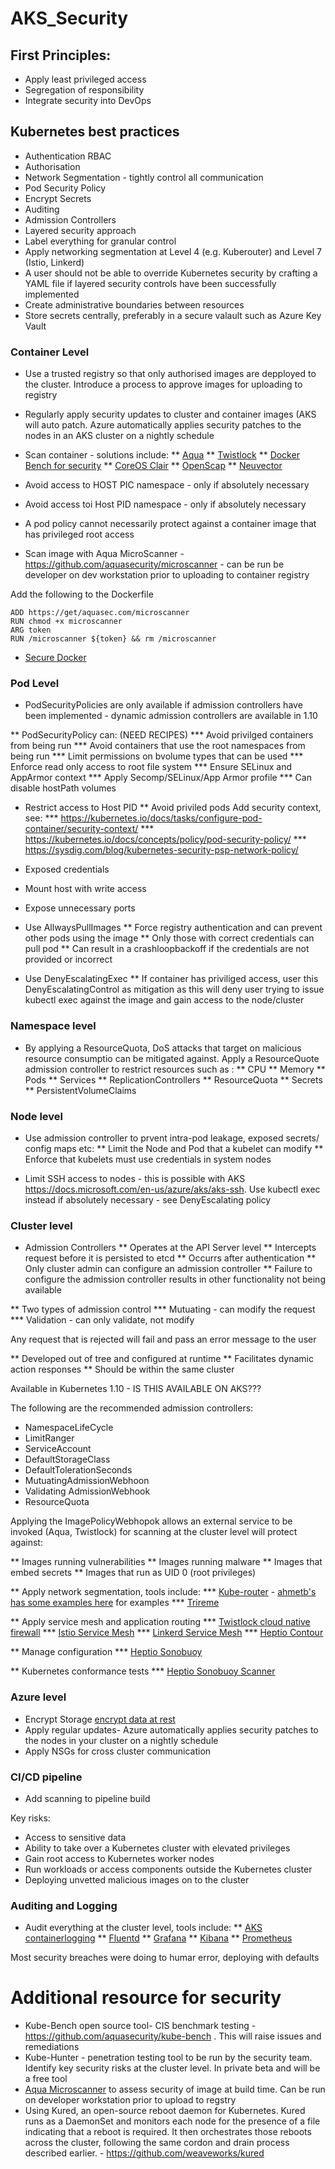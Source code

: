 # AKS_Security


## First Principles:

* Apply least privileged access
* Segregation of responsibility
* Integrate security into DevOps


## Kubernetes best practices

* Authentication RBAC
* Authorisation
* Network Segmentation - tightly control all communication
* Pod Security Policy
* Encrypt Secrets
* Auditing
* Admission Controllers
* Layered security approach
* Label everything for granular control
* Apply networking segmentation at Level 4 (e.g. Kuberouter) and Level 7 (Istio, Linkerd)
* A user should not be able to override Kubernetes security by crafting a YAML file if layered security controls have been successfully implemented
* Create administrative boundaries between resources
* Store secrets centrally, preferably in a secure valault such as Azure Key Vault

### Container Level 

* Use a trusted registry so that only authorised images are depployed to the cluster. Introduce a process to approve images for uploading to registry
* Regularly apply security updates to cluster and container images (AKS will auto patch. Azure automatically applies security patches to the nodes in an AKS cluster on a nightly schedule

* Scan container - solutions include:
** [Aqua](www.aquasec.com)
** [Twistlock](https://www.twistlock.com/)
** [Docker Bench for security](https://github.com/docker/docker-bench-security)
** [CoreOS Clair](https://github.com/coreos/clair)
** [OpenScap](https://www.open-scap.org/tools/)
** [Neuvector](https://neuvector.com/container-compliance-auditing-solutions/)


* Avoid access to HOST PIC namespace - only if absolutely necessary
* Avoid access toi Host PID namespace - only if absolutely necessary
* A pod policy cannot necessarily protect against a container image that has privileged root access

* Scan image with Aqua MicroScanner - https://github.com/aquasecurity/microscanner - can be run be developer on dev workstation prior to uploading to container registry

Add the following to the Dockerfile

```
ADD https://get/aquasec.com/microscanner
RUN chmod +x microscanner
ARG token
RUN /microscanner ${token} && rm /microscanner
```

* [Secure Docker](https://www.cisecurity.org/benchmark/docker/)

### Pod Level

* PodSecurityPolicies are only available if admission controllers have been implemented - dynamic admission controllers are available in 1.10

** PodSecurityPolicy can: (NEED RECIPES)
*** Avoid privilged containers from being run
*** Avoid containers that use the root namespaces from being run
*** Limit permissions on bvolume types that can be used
*** Enforce read only access to root file system
*** Ensure SELinux and AppArmor context
*** Apply Secomp/SELinux/App Armor profile
*** Can disable hostPath volumes

* Restrict access to Host PID
** Avoid priviled pods
Add security context, see:
*** https://kubernetes.io/docs/tasks/configure-pod-container/security-context/
*** https://kubernetes.io/docs/concepts/policy/pod-security-policy/
*** https://sysdig.com/blog/kubernetes-security-psp-network-policy/

* Exposed credentials
* Mount host with write access
* Expose unnecessary ports

* Use AllwaysPullImages
** Force registry authentication and can prevent other pods using the image
** Only those with correct credentials can pull pod
** Can result in a crashloopbackoff if the credentials are not provided or incorrect

* Use DenyEscalatingExec
** If container has priviliged access, user this DenyEscalatingControl as mitigation as this will deny user trying to issue kubectl exec against the image and gain access to the node/cluster

### Namespace level

* By applying a ResourceQuota, DoS attacks that target on malicious resource consumptio can be mitigated against. Apply a ResourceQuote admission controller to restrict resources such as :
** CPU
** Memory
** Pods
** Services
** ReplicationControllers
** ResourceQuota
** Secrets
** PersistentVolumeClaims

### Node level

* Use admission controller to prvent intra-pod leakage, exposed secrets/ config maps etc:
** Limit the Node and Pod that a kubelet can modify
** Enforce that kubelets must use credentials in system nodes

* Limit SSH access to nodes - this is possible with AKS https://docs.microsoft.com/en-us/azure/aks/aks-ssh. Use kubectl exec instead if absolutely necessary - see DenyEscalating policy

### Cluster level

* Admission Controllers
** Operates at the API Server level
** Intercepts request before it is persisted to etcd
** Occurrs after authentication
** Only cluster admin can configure an admission controller
** Failure to configure the admission controller results in other functionality not being available

** Two types of admission control
*** Mutuating - can modify the request
*** Validation - can only validate, not modify

Any request that is rejected will fail and pass an error message to the user

** Developed out of tree and configured at runtime
** Facilitates dynamic action responses
** Should be within the same cluster

Available in Kubernetes 1.10 - IS THIS AVAILABLE ON AKS???

The following are the recommended admission controllers:
* NamespaceLifeCycle
* LimitRanger
* ServiceAccount
* DefaultStorageClass
* DefaultTolerationSeconds
* MutuatingAdmissionWebhoon
* Validating AdmissionWebhook
* ResourceQuota

Applying the ImagePolicyWebhopok allows an external service to be invoked (Aqua, Twistlock) for scanning at the cluster level will protect against:

** Images running vulnerabilities
** Images running malware
** Images that embed secrets
** Images that run as UID 0 (root privileges)

** Apply network segmentation, tools include:
*** [Kube-router](https://www.kube-router.io/) - [ahmetb's has some examples here](https://github.com/ahmetb/kubernetes-network-policy-recipes) for examples 
*** [Trireme](https://github.com/aporeto-inc/trireme-kubernetes)

** Apply service mesh and application routing
*** [Twistlock cloud native firewall](https://www.twistlock.com/platform/cloud-native-firewall/)
*** [Istio Service Mesh](https://istio.io/)
*** [Linkerd Service Mesh](https://linkerd.io/)
*** [Heptio Contour](https://heptio.com/products/#heptio-contour)

** Manage configuration
*** [Heptio Sonobuoy](https://heptio.com/products/#heptio-sonobuoy)

** Kubernetes conformance tests
*** [Heptio Sonobuoy Scanner](https://scanner.heptio.com/)


### Azure level

* Encrypt Storage [encrypt data at rest](https://docs.microsoft.com/en-us/azure/storage/common/storage-service-encryption)
* Apply regular updates- Azure automatically applies security patches to the nodes in your cluster on a nightly schedule
* Apply NSGs for cross cluster communication

### CI/CD pipeline

* Add scanning to pipeline build

Key risks:

* Access to sensitive data
* Ability to take over a Kubernetes cluster with elevated privileges
* Gain root access to Kubernetes worker nodes
* Run workloads or access components outside the Kubernetes cluster
* Deploying unvetted malicious images on to the cluster

### Auditing and Logging

* Audit everything at the cluster level,  tools include:
** [AKS containerlogging](https://docs.microsoft.com/en-us/azure/monitoring/monitoring-container-health)
** [Fluentd](https://www.fluentd.org/)
** [Grafana](https://grafana.com/)
** [Kibana](https://www.elastic.co/products/kibana)
** [Prometheus](https://prometheus.io/)


Most security breaches were doing to humar error, deploying with defaults


# Additional resource for security
* Kube-Bench open source tool- CIS benchmark testing - https://github.com/aquasecurity/kube-bench . This will raise issues and remediations
* Kube-Hunter - penetration testing tool to be run by the security team. Identify key security risks at the cluster level. In private beta and will be a free tool
* [Aqua Microscanner](https://github.com/aquasecurity/microscanner) to assess security of image at build time. Can be run on developer workstation prior to upload to regstry
* Using Kured, an open-source reboot daemon for Kubernetes. Kured runs as a DaemonSet and monitors each node for the presence of a file indicating that a reboot is required. It then orchestrates those reboots across the cluster, following the same cordon and drain process described earlier. - https://github.com/weaveworks/kured




